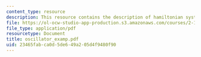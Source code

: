 ```yaml
---
content_type: resource
description: This resource contains the description of hamiltonian systems.
file: https://ol-ocw-studio-app-production.s3.amazonaws.com/courses/2-141-modeling-and-simulation-of-dynamic-systems-fall-2006/23465fabca0d5de649a205d4f9480f90_oscillator_examp.pdf
file_type: application/pdf
resourcetype: Document
title: oscillator_examp.pdf
uid: 23465fab-ca0d-5de6-49a2-05d4f9480f90
---
```

